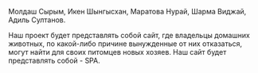 Молдаш Сырым,
Икен Шынгысхан,
Маратова Нурай,
Шарма Виджай,
Адиль Султанов.


Наш проект будет представлять собой сайт, где владельцы домашних животных, по какой-либо причине 
вынужденные от них отказаться, могут найти для своих питомцев новых хозяев. Наш сайт будет представлять собой - SPA.
